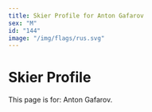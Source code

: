 ```yaml
---
title: Skier Profile for Anton Gafarov
sex: "M"
id: "144"
image: "/img/flags/rus.svg" 
---
```


# Skier Profile

This page is for: Anton Gafarov.
    
